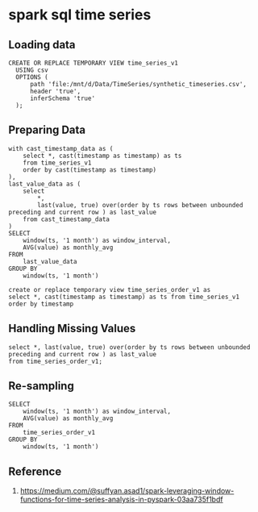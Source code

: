 # spark sql time series

## Loading data

    CREATE OR REPLACE TEMPORARY VIEW time_series_v1
      USING csv
      OPTIONS (
          path 'file:/mnt/d/Data/TimeSeries/synthetic_timeseries.csv',
          header 'true',
          inferSchema 'true'
      );

## Preparing Data

    with cast_timestamp_data as (
        select *, cast(timestamp as timestamp) as ts 
        from time_series_v1
        order by cast(timestamp as timestamp)
    ),
    last_value_data as (
        select 
            *, 
            last(value, true) over(order by ts rows between unbounded preceding and current row ) as last_value
        from cast_timestamp_data 
    )
    SELECT
        window(ts, '1 month') as window_interval,
        AVG(value) as monthly_avg
    FROM
        last_value_data
    GROUP BY
        window(ts, '1 month')

    create or replace temporary view time_series_order_v1 as
    select *, cast(timestamp as timestamp) as ts from time_series_v1
    order by timestamp

## Handling Missing Values

    select *, last(value, true) over(order by ts rows between unbounded preceding and current row ) as last_value
    from time_series_order_v1;

## Re-sampling

    SELECT
        window(ts, '1 month') as window_interval,
        AVG(value) as monthly_avg
    FROM
        time_series_order_v1
    GROUP BY
        window(ts, '1 month')

## Reference

1. <https://medium.com/@suffyan.asad1/spark-leveraging-window-functions-for-time-series-analysis-in-pyspark-03aa735f1bdf>
